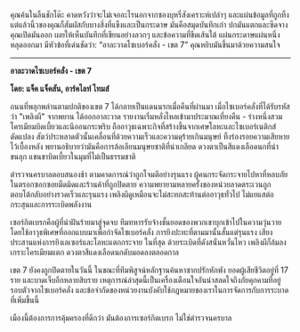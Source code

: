 คุณค้นในลิ้นชักโต๊ะ คาดหวังว่าจะไม่เจออะไรนอกจากซองบุหรี่สังเคราะห์เปล่าๆ และแผ่นข้อมูลที่ถูกทิ้ง แต่แล้วนิ้วของคุณก็สัมผัสกับบางสิ่งที่แข็งและเป็นกระดาษ มันคือสมุดบันทึกเก่า ปกมันแตกและซีดจาง คุณเปิดมันออก เผยให้เห็นบันทึกที่เขียนอย่างลวกๆ และข้อความที่ขีดเส้นใต้ แผ่นกระดาษแผ่นหนึ่งหลุดออกมา มีหัวข้อที่เด่นชัดว่า: “อาละวาดไซเบอร์คลั่ง - เขต 7” คุณหยิบมันขึ้นมาด้วยความสนใจ

---

**อาละวาดไซเบอร์คลั่ง - เขต 7**

**โดย: แจ็ค แจ็คสัน, อาร์คไลท์ ไทมส์**

ถนนที่พลุกพล่านตามปกติของเขต 7 ได้กลายเป็นแดนนรกเมื่อคืนที่ผ่านมา เมื่อไซเบอร์คลั่งที่ได้รับรหัสว่า "เพลิงผี" จากพยาน ได้ออกอาละวาด รายงานเริ่มหลั่งไหลเข้ามาประมาณเที่ยงคืน - ร่างหนึ่งสวมโครเมียมบิดเบี้ยวและนีออนกระพริบ ถืออาวุธเฉพาะกิจที่สร้างขึ้นจากเศษโลหะและไซเบอร์เนติกส์ดัดแปลง สัตว์ประหลาดตัวนั้นเคลื่อนที่ด้วยความเร็วและความดุร้ายเกินมนุษย์ ทิ้งร่องรอยความเสียหายไว้เบื้องหลัง พยานอธิบายว่ามันคือการล้อเลียนมนุษยชาติที่น่าเกลียด ดวงตาเป็นสีแดงเลือดนกที่น่าขนลุก แขนขาบิดเบี้ยวในมุมที่ไม่เป็นธรรมชาติ

ตำรวจนครบาลตอบสนองช้า ตามคาดการณ์ว่าถูกโจมตีอย่างรุนแรง ผู้คนกระจัดกระจายไปหาที่หลบภัยในตรอกซอกซอยมืดมิดและร้านค้าที่ถูกปิดตาย ความพยายามหลายครั้งของหน่วยลาดตระเวนถูกตอบโต้กลับอย่างรวดเร็วและรุนแรง เพลิงผีดูเหมือนจะไม่สะทกสะท้านต่ออาวุธทั่วไป ไม่แยแสต่อกระสุนและการระเบิดพลังงาน

เซอร์กิตเบรกคือผู้ที่นำฝันร้ายมาสู่จุดจบ ทีมทหารรับจ้างชั้นยอดของพวกเขาบุกเข้าไปในความวุ่นวาย โดยใช้อาวุธพิเศษที่ออกแบบมาเพื่อกำจัดไซเบอร์คลั่ง การยิงปะทะที่ตามมานั้นสั้นแต่รุนแรง เสียงประสานแห่งการยิงเลเซอร์และโลหะแตกกระจาย ในที่สุด ด้วยระเบิดที่ดังสนั่นหวั่นไหว เพลิงผีก็ล้มลง เกราะโครเมียมแตก ดวงตาสีแดงเลือดนกดับมอดลงตลอดกาล

เขต 7 ยังคงถูกปิดตายในวันนี้ ในขณะที่ทีมพิสูจน์หลักฐานค้นหาซากปรักหักพัง ยอดผู้เสียชีวิตอยู่ที่ 17 ราย และบาดเจ็บอีกหลายสิบราย เหตุการณ์ล่าสุดนี้เป็นเครื่องเตือนใจอันน่าสลดใจถึงภัยคุกคามที่อยู่รอบตัวจากไซเบอร์คลั่ง และข้อจำกัดของหน่วยงานบังคับใช้กฎหมายของเราในการจัดการกับการระบาดที่เพิ่มขึ้นนี้

เมืองนี้ต้องการการคุ้มครองที่ดีกว่า มันต้องการเซอร์กิตเบรก ไม่ใช่ตำรวจนครบาล
